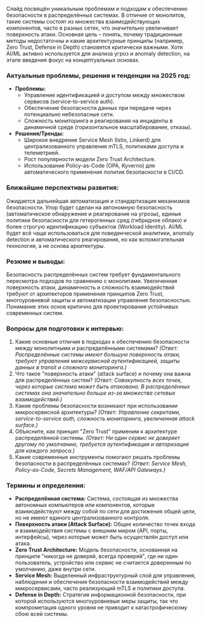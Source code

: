 Слайд посвящён уникальным проблемам и подходам к обеспечению безопасности в распределённых системах. В отличие от монолитов, такие системы состоят из множества взаимодействующих компонентов, часто в разных сетях, что значительно увеличивает поверхность атаки. Основная цель – понять, почему традиционные методы недостаточны и какие архитектурные принципы (например, Zero Trust, Defense in Depth) становятся критически важными. Хотя AI/ML активно используется для анализа угроз и anomaly detection, на этапе введения фокус на концептуальных основах.

### **Актуальные проблемы, решения и тенденции на 2025 год:**
*   **Проблемы:**
    *   Управление идентификацией и доступом между множеством сервисов (service-to-service auth).
    *   Обеспечение безопасности данных при передаче через потенциально небезопасные сети.
    *   Сложность мониторинга и реагирования на инциденты в динамичной среде (горизонтальное масштабирование, отказы).
*   **Решения/Тренды:**
    *   Широкое внедрение Service Mesh (Istio, Linkerd) для централизованного управления mTLS, политиками доступа и телеметрией.
    *   Рост популярности модели Zero Trust Architecture.
    *   Использование Policy-as-Code (OPA, Kyverno) для автоматического применения политик безопасности в CI/CD.

### **Ближайшие перспективы развития:**
Ожидается дальнейшая автоматизация и стандартизация механизмов безопасности. Упор будет сделан на автономную безопасность (автоматическое обнаружение и реагирование на угрозы), единые политики безопасности для гетерогенных сред (гибридное облако) и более строгую идентификацию субъектов (Workload Identity). AI/ML будет всё чаще использоваться для поведенческой аналитики, anomaly detection и автоматического реагирования, но как вспомогательная технология, а не основа архитектуры.

### **Резюме и выводы:**
Безопасность распределённых систем требует фундаментального пересмотра подходов по сравнению с монолитами. Увеличенная поверхность атаки, динамичность и сложность взаимодействий требуют от архитекторов применения принципов Zero Trust, многоуровневой защиты и автоматизации управления безопасностью. Понимание этих основ критично для проектирования устойчивых современных систем.

### **Вопросы для подготовки к интервью:**
1.  Какие основные отличия в подходах к обеспечению безопасности между монолитными и распределёнными системами? *(Ответ: Распределённые системы имеют большую поверхность атаки, требуют управления межсервисной аутентификацией, защиты данных в transit и сложного мониторинга.)*
2.  Что такое "поверхность атаки" (attack surface) и почему она важна для распределённых систем? *(Ответ: Совокупность всех точек, через которые система может быть атакована. В распределённых системах она значительно больше из-за множества сетевых взаимодействий.)*
3.  Какие проблемы безопасности возникают при использовании микросервисной архитектуры? *(Ответ: Управление секретами, service-to-service auth, сложность мониторинга, увеличенная attack surface.)*
4.  Объясните, как принцип "Zero Trust" применим к архитектуре распределённой системы. *(Ответ: Ни один сервис не доверяет другому по умолчанию, требуется аутентификация и авторизация для каждого запроса.)*
5.  Какие современные инструменты помогают решать проблемы безопасности в распределённых системах? *(Ответ: Service Mesh, Policy-as-Code, Secrets Management, WAF/API Gateways.)*

### **Термины и определения:**
*   **Распределённая система:** Система, состоящая из множества автономных компьютеров или компонентов, которые взаимодействуют между собой по сети для достижения общей цели, но не имеют единого централизованного контроля.
*   **Поверхность атаки (Attack Surface):** Общее количество точек входа и взаимодействия системы с внешним миром (API, порты, интерфейсы), через которые может быть осуществлён доступ или атака.
*   **Zero Trust Architecture:** Модель безопасности, основанная на принципе "никогда не доверяй, всегда проверяй", где ни один пользователь, устройство или сервис не считается доверенным по умолчанию, даже внутри сети.
*   **Service Mesh:** Выделенный инфраструктурный слой для управления, наблюдения и обеспечения безопасности взаимодействий между микросервисами, часто реализующий mTLS и политики доступа.
*   **Defense in Depth:** Стратегия информационной безопасности, при которой используются многоуровневые меры защиты, так что компрометация одного уровня не приводит к катастрофическому сбою всей системы.
